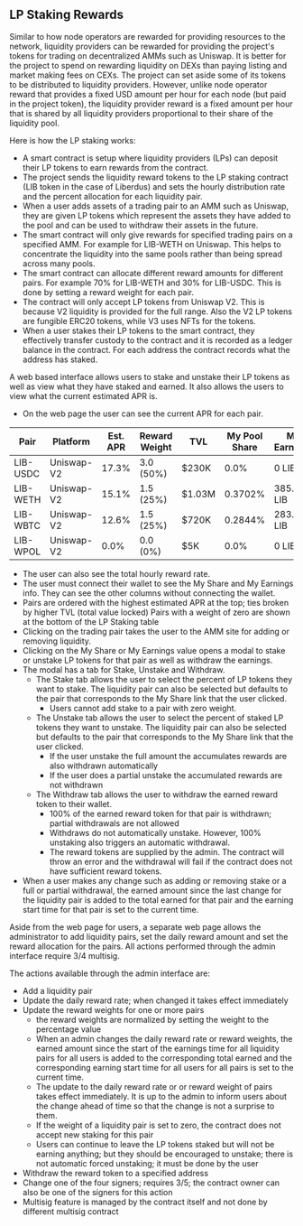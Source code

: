 ## LP Staking Rewards

Similar to how node operators are rewarded for providing resources to the network, liquidity providers can be rewarded for providing the project's tokens for trading on decentralized AMMs such as Uniswap. It is better for the project to spend on rewarding liquidity on DEXs than paying listing and market making fees on CEXs. The project can set aside some of its tokens to be distributed to liquidity providers. However, unlike node operator reward that provides a fixed USD amount per hour for each node (but paid in the project token), the liquidity provider reward is a fixed amount per hour that is shared by all liquidity providers proportional to their share of the liquidity pool.

Here is how the LP staking works:

- A smart contract is setup where liquidity providers (LPs) can deposit their LP tokens to earn rewards from the contract.
- The project sends the liquidity reward tokens to the LP staking contract (LIB token in the case of Liberdus) and sets the hourly distribution rate and the percent allocation for each liquidity pair.
- When a user adds assets of a trading pair to an AMM such as Uniswap, they are given LP tokens which represent the assets they have added to the pool and can be used to withdraw their assets in the future.
- The smart contract will only give rewards for specified trading pairs on a specified AMM. For example for LIB-WETH on Uniswap. This helps to concentrate the liquidity into the same pools rather than being spread across many pools.
- The smart contract can allocate different reward amounts for different pairs. For example 70% for LIB-WETH and 30% for LIB-USDC. This is done by setting a reward weight for each pair.
- The contract will only accept LP tokens from Uniswap V2. This is because V2 liquidity is provided for the full range. Also the V2 LP tokens are fungible ERC20 tokens, while V3 uses NFTs for the tokens.
- When a user stakes their LP tokens to the smart contract, they effectively transfer custody to the contract and it is recorded as a ledger balance in the contract. For each address the contract records what the address has staked.

A web based interface allows users to stake and unstake their LP tokens as well as view what they have staked and earned. It also allows the users to view what the current estimated APR is.

- On the web page the user can see the current APR for each pair.

| Pair     | Platform   | Est. APR | Reward Weight | TVL    | My Pool Share | My Earnings |
| -------- | ---------- | -------- | ------------- | ------ | ------------- | ----------- |
| LIB-USDC | Uniswap-V2 | 17.3%    | 3.0 (50%)     | $230K  | 0.0%          | 0 LIB       |
| LIB-WETH | Uniswap-V2 | 15.1%    | 1.5 (25%)     | $1.03M | 0.3702%       | 385.77 LIB  |
| LIB-WBTC | Uniswap-V2 | 12.6%    | 1.5 (25%)     | $720K  | 0.2844%       | 283.93 LIB  |
| LIB-WPOL | Uniswap-V2 | 0.0%     | 0.0 (0%)      | $5K    | 0.0%          | 0 LIB       |

- The user can also see the total hourly reward rate.
- The user must connect their wallet to see the My Share and My Earnings info. They can see the other columns without connecting the wallet.
- Pairs are ordered with the highest estimated APR at the top; ties broken by higher TVL (total value locked)
  Pairs with a weight of zero are shown at the bottom of the LP Staking table
- Clicking on the trading pair takes the user to the AMM site for adding or removing liquidity.
- Clicking on the My Share or My Earnings value opens a modal to stake or unstake LP tokens for that pair as well as withdraw the earnings.
- The modal has a tab for Stake, Unstake and Withdraw.
  - The Stake tab allows the user to select the percent of LP tokens they want to stake. The liquidity pair can also be selected but defaults to the pair that corresponds to the My Share link that the user clicked.
    - Users cannot add stake to a pair with zero weight.
  - The Unstake tab allows the user to select the percent of staked LP tokens they want to unstake. The liquidity pair can also be selected but defaults to the pair that corresponds to the My Share link that the user clicked.
    - If the user unstake the full amount the accumulates rewards are also withdrawn automatically
    - If the user does a partial unstake the accumulated rewards are not withdrawn
  - The Withdraw tab allows the user to withdraw the earned reward token to their wallet.
    - 100% of the earned reward token for that pair is withdrawn; partial withdrawals are not allowed
    - Withdraws do not automatically unstake. However, 100% unstaking also triggers an automatic withdrawal.
    - The reward tokens are supplied by the admin. The contract will throw an error and the withdrawal will fail if the contract does not have sufficient reward tokens.
- When a user makes any change such as adding or removing stake or a full or partial withdrawal, the earned amount since the last change for the liquidity pair is added to the total earned for that pair and the earning start time for that pair is set to the current time.

Aside from the web page for users, a separate web page allows the administrator to add liquidity pairs, set the daily reward amount and set the reward allocation for the pairs. All actions performed through the admin interface require 3/4 multisig.

The actions available through the admin interface are:

- Add a liquidity pair
- Update the daily reward rate; when changed it takes effect immediately
- Update the reward weights for one or more pairs
  - the reward weights are normalized by setting the weight to the percentage value
  - When an admin changes the daily reward rate or reward weights, the earned amount since the start of the earnings time for all liquidity pairs for all users is added to the corresponding total earned and the corresponding earning start time for all users for all pairs is set to the current time.
  - The update to the daily reward rate or or reward weight of pairs takes effect immediately. It is up to the admin to inform users about the change ahead of time so that the change is not a surprise to them.
  - If the weight of a liquidity pair is set to zero, the contract does not accept new staking for this pair
  - Users can continue to leave the LP tokens staked but will not be earning anything; but they should be encouraged to unstake; there is not automatic forced unstaking; it must be done by the user
- Withdraw the reward token to a specified address
- Change one of the four signers; requires 3/5; the contract owner can also be one of the signers for this action
- Multisig feature is managed by the contract itself and not done by different multisig contract
